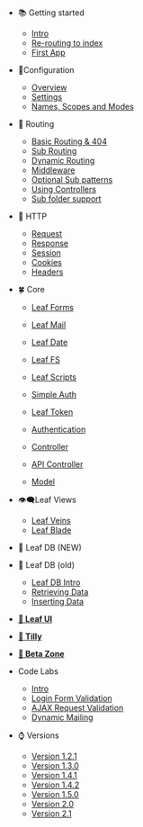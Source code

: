 * 📚 Getting started
  * [Intro](2.1/intro/)
  * [Re-routing to index](2.1/intro/htaccess.md)
  * [First App](2.1/intro/first.md)

* 🔌Configuration
  * [Overview](2.1/config/)
  * [Settings](2.1/config/settings.md)
  * [Names, Scopes and Modes](2.1/config/nsm.md)

* 📲 Routing
  * [Basic Routing & 404](2.1/routing/)
  * [Sub Routing](2.1/routing/sub-routing.md)
  * [Dynamic Routing](2.1/routing/dynamic.md)
  * [Middleware](2.1/routing/middleware.md)
  * [Optional Sub patterns](2.1/routing/sub-patterns.md)
  * [Using Controllers](2.1/routing/controller.md)
  * [Sub folder support](2.1/routing/sub-folder.md)

* 📶 HTTP
  * [Request](2.1/http/request.md)
  * [Response](2.1/http/response.md)
  * [Session](2.1/http/session.md)
  * [Cookies](2.1/http/cookies.md)
  * [Headers](2.1/http/headers.md)

* 🍀 Core
  * [Leaf Forms](2.1/core/forms.md)
  * [Leaf Mail](2.1/core/mail.md)
  * [Leaf Date](2.1/core/date.md)
  * [Leaf FS](2.1/core/fs.md)
  * [Leaf Scripts](2.1/core/scripts.md)
  
  * [Simple Auth](2.1/core/auth.md)
  * [Leaf Token](2.1/core/token.md)
  * [Authentication](2.1/core/authentication.md)
  
  * [Controller](2.1/core/controller.md)
  * [API Controller](2.1/core/api-controller.md)
  * [Model](2.1/core/model.md)

* 👁‍🗨Leaf Views
  * [Leaf Veins](2.1/views/veins.md)
  * [Leaf Blade](2.1/views/blade.md)

* 📑 Leaf DB (NEW)

* 📕 Leaf DB (old)
  * [Leaf DB Intro](2.1/database/)
  * [Retrieving Data](2.1/database/select)
  * [Inserting Data](2.1/database/insert)

* [**🎨 Leaf UI**](ui/)

* [**🌌 Tilly**](tilly/)

* [**🛅 Beta Zone**](2.1/beta-zone/)

* Code Labs
  * [Intro](codelabs/)
  * [Login Form Validation](codelabs/v2.x/form-validation/login/)
  * [AJAX Request Validation](codelabs/v2.x/form-validation/ajax/)
  * [Dynamic Mailing](codelabs/v2.x/mail/dynamic-mail-templating/)
  
* ⌚ Versions
  * [Version 1.2.1](https://leaf-docs.netlify.com/v1.2.1/index.html)
  * [Version 1.3.0](https://leaf-docs.netlify.com/v1.3.0/index.html)
  * [Version 1.4.1](https://leaf-docs.netlify.com/v1.4.1/index.html)
  * [Version 1.4.2](https://leaf-docs.netlify.com/v1.4.2/index.html)
  * [Version 1.5.0](https://leaf-docs.netlify.com/v1.5.0/index.html)
  * [Version 2.0](2.0/)
  * [Version 2.1](2.1/)
